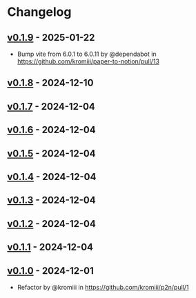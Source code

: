 # Changelog

## [v0.1.9](https://github.com/kromiii/paper-to-notion/compare/v0.1.8...v0.1.9) - 2025-01-22
- Bump vite from 6.0.1 to 6.0.11 by @dependabot in https://github.com/kromiii/paper-to-notion/pull/13

## [v0.1.8](https://github.com/kromiii/paper-to-notion/compare/v0.1.7...v0.1.8) - 2024-12-10

## [v0.1.7](https://github.com/kromiii/paper-to-notion/compare/v0.1.6...v0.1.7) - 2024-12-04

## [v0.1.6](https://github.com/kromiii/paper-to-notion/compare/v0.1.5...v0.1.6) - 2024-12-04

## [v0.1.5](https://github.com/kromiii/paper-to-notion/compare/v0.1.4...v0.1.5) - 2024-12-04

## [v0.1.4](https://github.com/kromiii/p2n/compare/v0.1.3...v0.1.4) - 2024-12-04

## [v0.1.3](https://github.com/kromiii/p2n/compare/v0.1.2...v0.1.3) - 2024-12-04

## [v0.1.2](https://github.com/kromiii/p2n/compare/v0.1.1...v0.1.2) - 2024-12-04

## [v0.1.1](https://github.com/kromiii/p2n/compare/v0.1.0...v0.1.1) - 2024-12-04

## [v0.1.0](https://github.com/kromiii/p2n/commits/v0.1.0) - 2024-12-01
- Refactor by @kromiii in https://github.com/kromiii/p2n/pull/1
